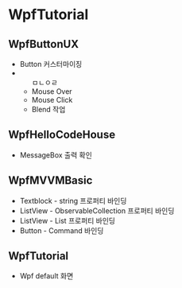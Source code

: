# WpfTutorial
<h2>WpfButtonUX</h2>
<ul>
  <li>Button 커스터마이징</li>
  <li> <ul> ㅁㄴㅇㄹ<li> Mouse Over </li> <li> Mouse Click </li> <li> Blend 작업 </li> </ul> </li>
</ul>
<h2>WpfHelloCodeHouse</h2>
<ul>
  <li>MessageBox 출력 확인</li>
</ul>
<h2>WpfMVVMBasic</h2>
<ul>
  <li>Textblock - string 프로퍼티 바인딩</li>
  <li>ListView - ObservableCollection<string> 프로퍼티 바인딩</li>
  <li>ListView - List<string> 프로퍼티 바인딩</li>
  <li>Button - Command 바인딩</li>
</ul>
<h2>WpfTutorial</h2>
<ul>
  <li>Wpf default 화면</li>
